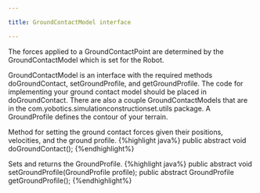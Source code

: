 ```yaml
---

title: GroundContactModel interface

---
```


The forces applied to a GroundContactPoint are determined by the GroundContactModel which is set for the Robot.

GroundContactModel is an interface with the required methods doGroundContact, setGroundProfile, and getGroundProfile.
 The code for implementing your ground contact model should be placed in doGroundContact. There are also a couple GroundContactModels that are in the com.yobotics.simulationconstructionset.utils package. 
A GroundProfile defines the contour of your terrain. 

Method for setting the ground contact forces given their positions, velocities, and the ground profile.
{%highlight java%}
public abstract void doGroundContact();
{%endhighlight%}

Sets and returns the GroundProfile.
{%highlight java%}
public abstract void setGroundProfile(GroundProfile profile); 
public abstract GroundProfile getGroundProfile();
{%endhighlight%}